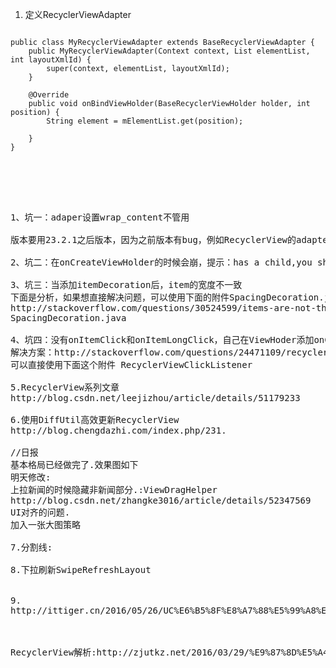 1. 定义RecyclerViewAdapter
<pre>
<code>
public class MyRecyclerViewAdapter extends BaseRecyclerViewAdapter<String> {
    public MyRecyclerViewAdapter(Context context, List<String> elementList, int layoutXmlId) {
        super(context, elementList, layoutXmlId);
    }

    @Override
    public void onBindViewHolder(BaseRecyclerViewHolder holder, int position) {
        String element = mElementList.get(position);

    }
}
</code>
<pre>




1、坑一：adaper设置wrap_content不管用

版本要用23.2.1之后版本，因为之前版本有bug，例如RecyclerView的adapter，设置wrap_conent不管用

2、坑二：在onCreateViewHolder的时候会崩，提示：has a child,you shou remove 

3、坑三：当添加itemDecoration后，item的宽度不一致
下面是分析，如果想直接解决问题，可以使用下面的附件SpacingDecoration.java
http://stackoverflow.com/questions/30524599/items-are-not-the-same-width-when-using-recyclerview-gridlayoutmanager-to-make-c
SpacingDecoration.java

4、坑四：没有onItemClick和onItemLongClick，自己在ViewHoder添加onClickListenner吧，getPosition()、getLayoutPosition()、getAdapterPosition()还各种问题，获取不到position。
解决方案：http://stackoverflow.com/questions/24471109/recyclerview-onclick/26196831#26196831
可以直接使用下面这个附件 RecyclerViewClickListener

5.RecyclerView系列文章
http://blog.csdn.net/leejizhou/article/details/51179233

6.使用DiffUtil高效更新RecyclerView
http://blog.chengdazhi.com/index.php/231.

//日报
基本格局已经做完了.效果图如下
明天修改:
上拉新闻的时候隐藏非新闻部分.:ViewDragHelper
http://blog.csdn.net/zhangke3016/article/details/52347569
UI对齐的问题.
加入一张大图策略

7.分割线:

8.下拉刷新SwipeRefreshLayout


9.
http://ittiger.cn/2016/05/26/UC%E6%B5%8F%E8%A7%88%E5%99%A8%E9%A6%96%E9%A1%B5%E6%BB%91%E5%8A%A8%E5%8A%A8%E7%94%BB%E5%AE%9E%E7%8E%B0/



RecyclerView解析:http://zjutkz.net/2016/03/29/%E9%87%8D%E5%A4%8D%E9%80%A0%E8%BD%AE%E5%AD%90%E4%B9%9F%E6%98%AF%E6%9C%89%E6%84%8F%E4%B9%89%E7%9A%84%EF%BC%81PowerfulRecyclerView%E4%BD%BF%E7%94%A8%E6%8C%87%E5%AF%BC%E5%92%8C%E6%BA%90%E7%A0%81%E5%88%86%E6%9E%90/

































